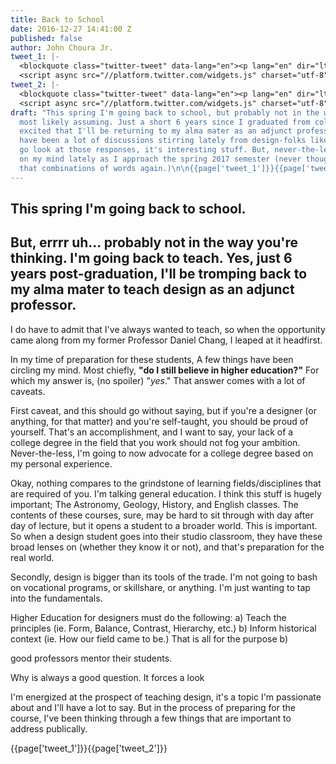 ```yaml
---
title: Back to School
date: 2016-12-27 14:41:00 Z
published: false
author: John Choura Jr.
tweet_1: |-
  <blockquote class="twitter-tweet" data-lang="en"><p lang="en" dir="ltr">Designers: do you have a college degree?</p>&mdash; Dann Petty (@DannPetty) <a href="https://twitter.com/DannPetty/status/804766109408759808">December 2, 2016</a></blockquote>
  <script async src="//platform.twitter.com/widgets.js" charset="utf-8"></script>
tweet_2: |-
  <blockquote class="twitter-tweet" data-lang="en"><p lang="en" dir="ltr">Should we be requiring a college degree for design? Some of the best designers I know have no college degree at all — not even high school. <a href="https://t.co/E6erO32cBG">https://t.co/E6erO32cBG</a></p>&mdash; Dann Petty (@DannPetty) <a href="https://twitter.com/DannPetty/status/804770214361513984">December 2, 2016</a></blockquote>
  <script async src="//platform.twitter.com/widgets.js" charset="utf-8"></script>
draft: "This spring I'm going back to school, but probably not in the way that you're
  most likely assuming. Just a short 6 years since I graduated from college and I'm
  excited that I'll be returning to my alma mater as an adjunct professor.  \n\nThere
  have been a lot of discussions stirring lately from design-folks like [@DannPetty](https://twitter.com/DannPetty/status/804770214361513984),
  go look at those responses, it's interesting stuff. But, never-the-less, it's been
  on my mind lately as I approach the spring 2017 semester (never thought I'd say
  that combinations of words again.)\n\n{{page['tweet_1']}}{{page['tweet_2']}}\n"
---
```


## This spring I'm going back to school.

## But, errrr uh... probably not in the way you're thinking. I'm going back to teach. Yes, just 6 years post-graduation, I'll be tromping back to my alma mater to teach design as an adjunct professor. 

I do have to admit that I've always wanted to teach, so when the opportunity came along from my former Professor Daniel Chang, I leaped at it headfirst. 

In my time of preparation for these students, A few things have been circling my mind. Most chiefly, **"do I still believe in higher education?"** For which my answer is, (no spoiler) "*yes*." That answer comes with a lot of caveats.


First caveat, and this should go without saying, but if you're a designer (or anything, for that matter) and you're self-taught, you should be proud of yourself. That's an accomplishment, and I want to say, your lack of a college degree in the field that you work should not fog your ambition. Never-the-less, I'm going to now advocate for a college degree based on my personal experience.

Okay, nothing compares to the grindstone of learning fields/disciplines that are required of you. I'm talking general education. I think this stuff is hugely important; The Astronomy, Geology, History, and English classes. The contents of these courses, sure, may be hard to sit through with day after day of lecture, but it opens a student to a broader world. This is important. So when a design student goes into their studio classroom, they have these broad lenses on (whether they know it or not), and that's preparation for the real world. 

Secondly, design is bigger than its tools of the trade. I'm not going to bash on vocational programs, or skillshare, or anything. I'm just wanting to tap into the fundamentals. 

Higher Education for designers must do the following:
a) Teach the principles (ie. Form, Balance, Contrast, Hierarchy, etc.)
b) Inform historical context (ie. How our field came to be.)
That is all for the purpose
b) 

good professors mentor their students.

Why is always a good question. It forces a look 

I'm energized at the prospect of teaching design, it's a topic I'm passionate about and I'll have a lot to say. But in the process of preparing for the course, I've been thinking through a few things that are important to address publically. 


{{page['tweet_1']}}{{page['tweet_2']}}

